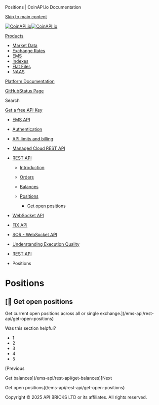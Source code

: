 Positions | CoinAPI.io Documentation




[Skip to main content](#__docusaurus_skipToContent_fallback)

[![CoinAPI.io](/img/logo.svg)![CoinAPI.io](/img/logo.svg)](https://www.coinapi.io)

[Products](/ems-api/rest-api/positions)

* [Market Data](/market-data/)
* [Exchange Rates](/exchange-rates-api/)
* [EMS](/ems-api/)
* [Indexes](/indexes-api/)
* [Flat Files](/flat-files-api/)
* [NAAS](/naas-api/)

[Platform Documentation](/general/authentication)

[GitHub](https://github.com/api-bricks/api-bricks-sdk)[Status Page](https://status.coinapi.io)

Search

[Get a free API Key](https://console.coinapi.io/?link=/apikeys/create)

* [EMS API](/ems-api/)
* [Authentication](/ems-api/authentication)
* [API limits and billing](/ems-api/api-limits-and-billing-metrics)
* [Managed Cloud REST API](/ems-api/rest-api/rest-api)
* [REST API](/ems-api/managed-cloud-rest-api/managed-cloud-rest-api)

  + [Introduction](/ems-api/rest-api/rest-api)
  + [Orders](/ems-api/rest-api/orders)
  + [Balances](/ems-api/rest-api/balances)
  + [Positions](/ems-api/rest-api/positions)

    - [Get open positions](/ems-api/rest-api/get-open-positions)
* [WebSocket API](/ems-api/websocket/)
* [FIX API](/ems-api/fix/)
* [SOR - WebSocket API](/ems-api/sor-websocket-api)
* [Understanding Execution Quality](/ems-api/understanding-execution-quality)

* [REST API](/ems-api/managed-cloud-rest-api/managed-cloud-rest-api)
* Positions

Positions
=========

[📄️ Get open positions
---------------------

Get current open positions across all or single exchange.](/ems-api/rest-api/get-open-positions)

Was this section helpful?

* 1
* 2
* 3
* 4
* 5

[Previous

Get balances](/ems-api/rest-api/get-balances)[Next

Get open positions](/ems-api/rest-api/get-open-positions)

Copyright © 2025 API BRICKS LTD or its affiliates. All rights reserved.